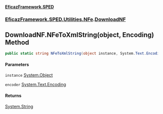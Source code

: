 #### [EficazFramework.SPED](EficazFrameworkSPED.md 'EficazFramework SPED')
### [EficazFramework.SPED.Utilities.NFe](EficazFramework.SPED.Utilities.NFe.md 'EficazFramework.SPED.Utilities.NFe').[DownloadNF](EficazFramework.SPED.Utilities.NFe/DownloadNF.md 'EficazFramework.SPED.Utilities.NFe.DownloadNF')

## DownloadNF.NFeToXmlString(object, Encoding) Method

```csharp
public static string NFeToXmlString(object instance, System.Text.Encoding encoder);
```
#### Parameters

<a name='EficazFramework.SPED.Utilities.NFe.DownloadNF.NFeToXmlString(object,System.Text.Encoding).instance'></a>

`instance` [System.Object](https://docs.microsoft.com/en-us/dotnet/api/System.Object 'System.Object')

<a name='EficazFramework.SPED.Utilities.NFe.DownloadNF.NFeToXmlString(object,System.Text.Encoding).encoder'></a>

`encoder` [System.Text.Encoding](https://docs.microsoft.com/en-us/dotnet/api/System.Text.Encoding 'System.Text.Encoding')

#### Returns
[System.String](https://docs.microsoft.com/en-us/dotnet/api/System.String 'System.String')